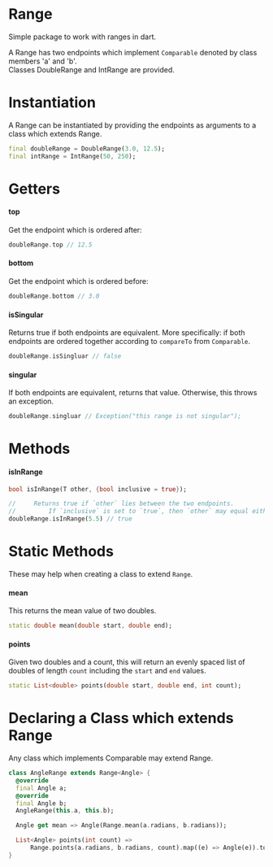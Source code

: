 # Range

Simple package to work with ranges in dart.

A Range has two endpoints which implement `Comparable` denoted by class members 'a' and 'b'. \
Classes DoubleRange and IntRange are provided.

# Instantiation
A Range can be instantiated by providing the endpoints as arguments to a class which extends Range.
```dart
final doubleRange = DoubleRange(3.0, 12.5);
final intRange = IntRange(50, 250);
```

# Getters
#### top
Get the endpoint which is ordered after:
```dart
doubleRange.top // 12.5
```

#### bottom
Get the endpoint which is ordered before:
```dart
doubleRange.bottom // 3.0
```

#### isSingular
Returns true if both endpoints are equivalent.
    More specifically: if both endpoints are ordered together 
        according to `compareTo` from `Comparable`.
```dart
doubleRange.isSingluar // false
```

#### singular
 If both endpoints are equivalent, returns that value.
     Otherwise, this throws an exception.
```dart
doubleRange.singluar // Exception("this range is not singular");
```

# Methods
#### isInRange
```dart
bool isInRange(T other, {bool inclusive = true});
```
```dart
//     Returns true if `other` lies between the two endpoints.
//         If `inclusive` is set to `true`, then `other` may equal either endpoint.
doubleRange.isInRange(5.5) // true
```


# Static Methods
These may help when creating a class to extend `Range`. 
#### mean
This returns the mean value of two doubles.
```dart
static double mean(double start, double end);
```

#### points
Given two doubles and a count, this will return an evenly spaced list of doubles of length `count` including the `start` and `end` values.
```dart
static List<double> points(double start, double end, int count);
```


# Declaring a Class which extends Range
Any class which implements Comparable may extend Range.
```dart
class AngleRange extends Range<Angle> {
  @override
  final Angle a;
  @override
  final Angle b;
  AngleRange(this.a, this.b);

  Angle get mean => Angle(Range.mean(a.radians, b.radians));

  List<Angle> points(int count) =>
      Range.points(a.radians, b.radians, count).map((e) => Angle(e)).toList();
}
```



